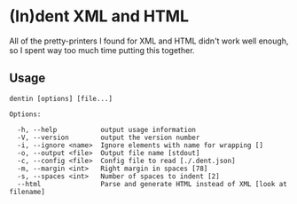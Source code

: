 (In)dent XML and HTML
=====================

All of the pretty-printers I found for XML and HTML didn't work well enough, so
I spent way too much time putting this together.

Usage
-----

    dentin [options] [file...]

    Options:

      -h, --help           output usage information
      -V, --version        output the version number
      -i, --ignore <name>  Ignore elements with name for wrapping []
      -o, --output <file>  Output file name [stdout]
      -c, --config <file>  Config file to read [./.dent.json]
      -m, --margin <int>   Right margin in spaces [78]
      -s, --spaces <int>   Number of spaces to indent [2]
      --html               Parse and generate HTML instead of XML [look at filename]
